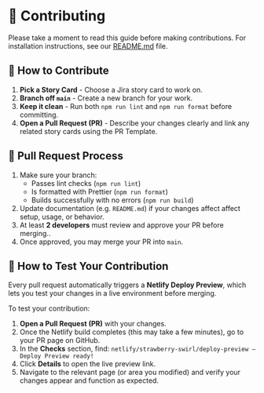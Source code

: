 # 🤝 Contributing

Please take a moment to read this guide before making contributions. For installation instructions, see our [README.md](README.md) file.

## 🧩 How to Contribute

1. **Pick a Story Card** - Choose a Jira story card to work on.
2. **Branch off `main`** - Create a new branch for your work.
3. **Keep it clean** - Run both `npm run lint` and `npm run format` before committing.
4. **Open a Pull Request (PR)** - Describe your changes clearly and link any related story cards using the PR Template.

## 🔄 Pull Request Process

1. Make sure your branch:
    - Passes lint checks (`npm run lint`)
    - Is formatted with Prettier (`npm run format`)
    - Builds successfully with no errors (`npm run build`)
2. Update documentation (e.g. `README.md`) if your changes affect affect setup, usage, or behavior.
3. At least **2 developers** must review and approve your PR before merging..
4. Once approved, you may merge your PR into `main`.

## 🧪 How to Test Your Contribution

Every pull request automatically triggers a **Netlify Deploy Preview**, which lets you test your changes in a live environment before merging.

To test your contribution:

1. **Open a Pull Request (PR)** with your changes.
2. Once the Netlify build completes (this may take a few minutes), go to your PR page on GitHub.
3. In the **Checks** section, find: `netlify/strawberry-swirl/deploy-preview — Deploy Preview ready!`
4. Click **Details** to open the live preview link.
5. Navigate to the relevant page (or area you modified) and verify your changes appear and function as expected.
